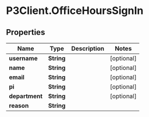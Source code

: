 # P3Client.OfficeHoursSignIn

## Properties
Name | Type | Description | Notes
------------ | ------------- | ------------- | -------------
**username** | **String** |  | [optional] 
**name** | **String** |  | [optional] 
**email** | **String** |  | [optional] 
**pi** | **String** |  | [optional] 
**department** | **String** |  | [optional] 
**reason** | **String** |  | 



